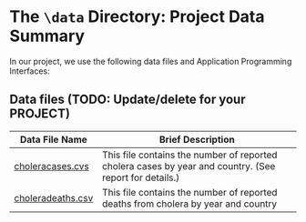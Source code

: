 # The `\data` Directory: Project Data Summary 

In our project, we use the following data files and Application Programming Interfaces:

## Data files (TODO: Update/delete for your PROJECT)
|Data File Name | Brief Description|
|---------------| -----------------|
|[choleracases.cvs](https://raw.githubusercontent.com/marikafong/project-group-4-section-af/main/data/choleracases.csv) | This file contains the number of reported cholera cases by year and country. (See report for details.)
|[choleradeaths.csv](https://raw.githubusercontent.com/marikafong/project-group-4-section-af/main/data/choleradeaths.csv) | This file contains the number of reported deaths from cholera by year and country 


